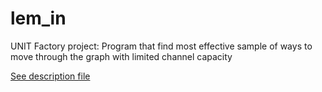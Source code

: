 # lem_in
UNIT Factory project: Program that find most effective sample of ways to move through the graph with limited сhannel capacity

[See description file](https://github.com/KostyaBovt/lem_in/blob/master/resources/lem-in.en.pdf)

